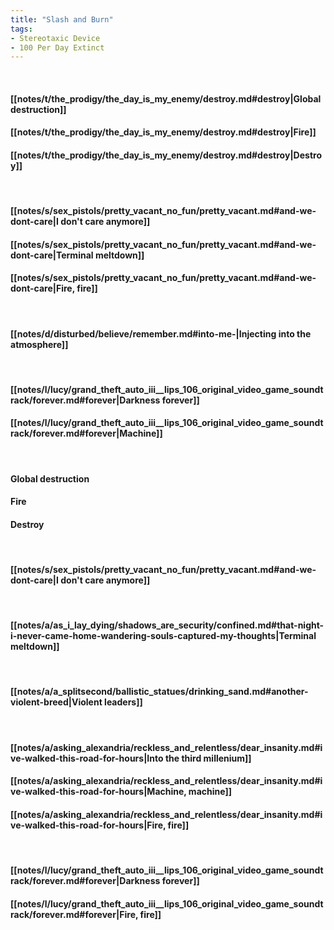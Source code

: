 ```yaml
---
title: "Slash and Burn"
tags:
- Stereotaxic Device
- 100 Per Day Extinct
---
```

&nbsp;
#### [[notes/t/the_prodigy/the_day_is_my_enemy/destroy.md#destroy|Global destruction]]
#### [[notes/t/the_prodigy/the_day_is_my_enemy/destroy.md#destroy|Fire]]
#### [[notes/t/the_prodigy/the_day_is_my_enemy/destroy.md#destroy|Destroy]]
&nbsp;
#### [[notes/s/sex_pistols/pretty_vacant_no_fun/pretty_vacant.md#and-we-dont-care|I don't care anymore]]
#### [[notes/s/sex_pistols/pretty_vacant_no_fun/pretty_vacant.md#and-we-dont-care|Terminal meltdown]]
#### [[notes/s/sex_pistols/pretty_vacant_no_fun/pretty_vacant.md#and-we-dont-care|Fire, fire]]
&nbsp;
#### [[notes/d/disturbed/believe/remember.md#into-me-|Injecting into the atmosphere]]
&nbsp;
#### [[notes/l/lucy/grand_theft_auto_iii__lips_106_original_video_game_soundtrack/forever.md#forever|Darkness forever]]
#### [[notes/l/lucy/grand_theft_auto_iii__lips_106_original_video_game_soundtrack/forever.md#forever|Machine]]
&nbsp;
#### Global destruction
#### Fire
#### Destroy
&nbsp;
#### [[notes/s/sex_pistols/pretty_vacant_no_fun/pretty_vacant.md#and-we-dont-care|I don't care anymore]]
&nbsp;
#### [[notes/a/as_i_lay_dying/shadows_are_security/confined.md#that-night-i-never-came-home-wandering-souls-captured-my-thoughts|Terminal meltdown]]
&nbsp;
#### [[notes/a/a_splitsecond/ballistic_statues/drinking_sand.md#another-violent-breed|Violent leaders]]
&nbsp;
#### [[notes/a/asking_alexandria/reckless_and_relentless/dear_insanity.md#ive-walked-this-road-for-hours|Into the third millenium]]
#### [[notes/a/asking_alexandria/reckless_and_relentless/dear_insanity.md#ive-walked-this-road-for-hours|Machine, machine]]
#### [[notes/a/asking_alexandria/reckless_and_relentless/dear_insanity.md#ive-walked-this-road-for-hours|Fire, fire]]
&nbsp;
#### [[notes/l/lucy/grand_theft_auto_iii__lips_106_original_video_game_soundtrack/forever.md#forever|Darkness forever]]
#### [[notes/l/lucy/grand_theft_auto_iii__lips_106_original_video_game_soundtrack/forever.md#forever|Fire, fire]]
